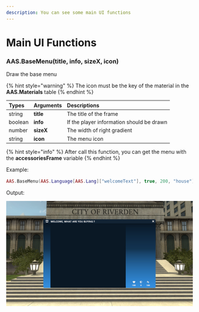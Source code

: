 ```yaml
---
description: You can see some main UI functions
---
```

# Main UI Functions

### AAS.BaseMenu(title, info, sizeX, icon)
Draw the base menu

{% hint style="warning" %}
The icon must be the key of the material in the **AAS.Materials** table
{% endhint %}

| Types | Arguments | Descriptions |
| :--- | :--- | :--- |
| string | **title** | The title of the frame |
| boolean | **info** | If the player information should be drawn |
| number | **sizeX** | The width of right gradient |
| string | **icon** | The menu icon |

{% hint style="info" %}
After call this function, you can get the menu with the **accessoriesFrame** variable
{% endhint %}

Example: 
```lua
AAS.BaseMenu(AAS.Language[AAS.Lang]["welcomeText"], true, 200, "house")
```

Output: 

![](../../../assets/images/base_menu.png)